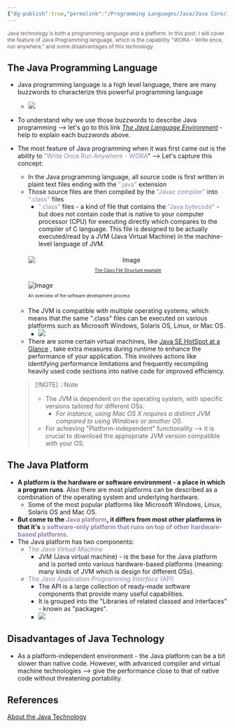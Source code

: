 ```yaml
---
{"dg-publish":true,"permalink":"/Programming Languages/Java/Java Core/1 - About Java Technology/","title":"About The Java Technology","noteIcon":"1","updated":"2024-05-04T23:11:17.506+07:00"}
---
```


<span style="color:#6a5858; font-size: 85%;">
Java technology is both a programming language and a platform. In this post, I will cover the feature of Java Programming language, which is the capability "WORA - Write once, run anywhere," and some disadvantages of this technology.</span>

## The Java Programming Language
- Java programming language is a high level language, there are many buzzwords to characterize this powerful programming language
	- ![](https://i.imgur.com/UTy6QiY.png)
- To understand why we use those buzzwords to describe Java programming --> let's go to this link [_The Java Language Environment_](http://www.oracle.com/technetwork/java/langenv-140151.html) - help to explain each buzzwords above.
- The most feature of Java programming when it was first came out is the ability to <span style="color:#9a7db0">"Write Once Run Anywhere - WORA</span>" --> Let's capture this concept:
	- In the Java programming language, all source code is first written in plaint text files ending with the <span style="color:#9a7db0">".java"</span> extension
	- Those source files are then compiled by the <span style="color:#9a7db0">"Javac compiler"</span> into <span style="color:#9a7db0">".class"</span> files 
		- <span style="color:#9a7db0">".class"</span> files - a kind of file that contains the <span style="color:#9a7db0">"Java bytecode"</span> - but does not contain code that is native to your computer processor (CPU) for executing directly which compares to the compiler of C language. This file is designed to be actually executed/read by a JVM (Java Virtual Machine) in the machine-level language of JVM.		
		<div style="text-align: center; margin: 20px auto"> <img src="https://i.imgur.com/VyvDhkY.png" alt="Image" style="display: block; margin: 0 auto;"> <p style="position: relative; left: 50%; transform: translateX(-50%);font-size: 70%;"><a href="https://docs.fileformat.com/programming/class/#classfile-structure">The Class File Structure example</a> </p></div>
		<div style="margin: 20px auto"><img src="https://docs.oracle.com/javase/tutorial/figures/getStarted/getStarted-compiler.gif" alt="Image"> <p style="font-size: 70%;">An overview of the software development process</p></div>
	- The JVM is compatible with multiple operating systems, which means that the same ".class" files can be executed on various platforms such as Microsoft Windows, Solaris OS, Linux, or Mac OS.
		- ![](https://i.imgur.com/ZUARtwb.png)
	- There are some certain virtual machines, like [Java SE HotSpot at a Glance](http://www.oracle.com/technetwork/java/javase/tech/index-jsp-136373.html) , take extra measures during runtime to enhance the performance of your application. This involves actions like identifying performance limitations and frequently recompiling heavily used code sections into native code for improved efficiency.
		
    > [!NOTE] 💡Note
    > - The JVM is dependent on the operating system, with specific versions tailored for different OSs. 
    > 	- *For instance, using Mac OS X requires a distinct JVM compared to using Windows or another OS.* 
    > - For achieving "Platform-independent" functionality --> it is crucial to download the appropriate JVM version compatible with your OS. 

## The Java Platform
- **A platform is the hardware or software environment - a place in which a program runs**. Also there are most platforms can be described as a combination of the operating system and underlying hardware.
	- Some of the most popular platforms like Microsoft Windows, Linux, Solaris OS and Mac OS.
- **But come to the <span style="color:#9a7db0">Java platform</span>, it differs from most other platforms in that it's <span style="color:#9a7db0">a software-only platform that runs on top of other hardware-based platforms</span>**.
- The Java platform has two components:
	- <span style="color:#9a7db0">The _Java Virtual Machine_</span>
		- JVM (Java virtual machine) - is the base for the Java platform and is ported onto various hardware-based platforms (meaning: many kinds of JVM which is design for different OSs).
	- <span style="color:#9a7db0">The _Java Application Programming Interface_ (API)</span>
		- The API is a large collection of ready-made software components that provide many useful capabilities.
		- It is grouped into the "Libraries of related classed and interfaces" - known as "packages".
		- ![](https://i.imgur.com/wLcGZBE.png)

## Disadvantages of Java Technology
- As a platform-independent environment - the Java platform can be a bit slower than native code. However, with advanced compiler and virtual machine technologies --> give the performance close to that of native code without threatening portability.
 
## References
[About the Java Technology](https://docs.oracle.com/javase/tutorial/getStarted/intro/definition.html)